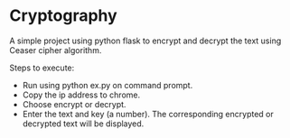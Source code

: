# Cryptography
A  simple project using python flask to encrypt and decrypt the text using Ceaser cipher algorithm.

Steps to execute:
* Run using python ex.py on command prompt.
* Copy the ip address to chrome.
* Choose encrypt or decrypt.
* Enter the text and key (a number). The corresponding encrypted or decrypted text will be displayed.


